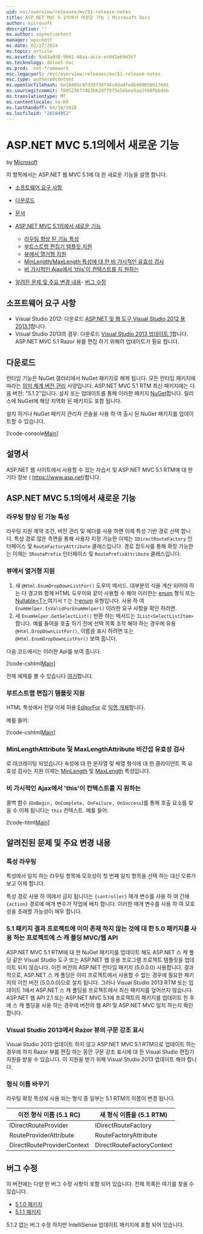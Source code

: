 ```yaml
---
uid: mvc/overview/releases/mvc51-release-notes
title: ASP.NET MVC 5.1의에서 새로운 기능 | Microsoft Docs
author: microsoft
description: ''
ms.author: aspnetcontent
manager: wpickett
ms.date: 02/27/2014
ms.topic: article
ms.assetid: 9a83a058-9b01-48aa-acce-ec041e694567
ms.technology: dotnet-mvc
ms.prod: .net-framework
msc.legacyurl: /mvc/overview/releases/mvc51-release-notes
msc.type: authoredcontent
ms.openlocfilehash: be10486c9fd39738f44cdda4fedb409058017601
ms.sourcegitcommit: f8852267f463b62d7f975e56bea9aa3f68fbbdeb
ms.translationtype: MT
ms.contentlocale: ko-KR
ms.lasthandoff: 04/10/2018
ms.locfileid: "26504052"
---
```

<a name="whats-new-in-aspnet-mvc-51"></a>ASP.NET MVC 5.1의에서 새로운 기능
====================
by [Microsoft](https://github.com/microsoft)

이 항목에서는 ASP.NET 웹 MVC 5.1에 대 한 새로운 기능을 설명 합니다.

- [소프트웨어 요구 사항](#SoftwareRequirements)
- [다운로드](#download)
- [문서](#documentation)
- [ASP.NET MVC 5.1의에서 새로운 기능](#new-features)

    - [라우팅 향상 된 기능 특성](#AttributeRouting)
    - [부트스트랩 편집기 템플릿 지원](#Bootstrap)
    - [뷰에서 열거형 지원](#Enum)
    - [MinLength/MaxLength 특성에 대 한 비 가시적인 유효성 검사](#Unobtrusive)
    - [비 가시적인 Ajax에서 'this'이 컨텍스트를 지 원하는](#thisContext)
- [알려진 문제 및 주요 변경 내용](#KnownBreakingChanges)- [버그 수정](#bug-fixes)

<a id="SoftwareRequirements"></a>
## <a name="software-requirements"></a>소프트웨어 요구 사항

- Visual Studio 2012: 다운로드 [ASP.NET 및 웹 도구 Visual Studio 2012 용 2013.1](https://go.microsoft.com/fwlink/?LinkId=390062)합니다.
- Visual Studio 2013의 경우: 다운로드 [Visual Studio 2013 업데이트 1](https://go.microsoft.com/fwlink/?LinkId=390064)합니다. ASP.NET MVC 5.1 Razor 뷰를 편집 하기 위해이 업데이트가 필요 합니다.

<a id="download"></a>
## <a name="download"></a>다운로드

런타임 기능은 NuGet 갤러리에서 NuGet 패키지로 해제 됩니다. 모든 런타임 패키지에 따라는 [의미 체계 버전 관리](http://semver.org/) 사양입니다. ASP.NET MVC 5.1 RTM 최신 패키지에는 다음 버전: "5.1.2"입니다. 설치 또는 업데이트를 통해 이러한 패키지 [NuGet](http://www.nuget.org/packages/Microsoft.AspNet.Mvc/)합니다. 릴리스에 NuGet에 해당 지역화 된 패키지도 포함 됩니다.

설치 하거나 NuGet 패키지 관리자 콘솔을 사용 하 여 출시 된 NuGet 패키지를 업데이트할 수 있습니다.

[!code-console[Main](mvc51-release-notes/samples/sample1.cmd)]

<a id="documentation"></a>
## <a name="documentation"></a>설명서

ASP.NET 웹 사이트에서 사용할 수 있는 자습서 및 ASP.NET MVC 5.1 RTM에 대 한 기타 정보 ( https://www.asp.net)합니다. 

<a id="new-features"></a>
## <a name="new-features-in-aspnet-mvc-51"></a>ASP.NET MVC 5.1의에서 새로운 기능

<a id="AttributeRouting"></a>

### <a name="attribute-routing-improvements"></a>라우팅 향상 된 기능 특성

 라우팅 지원 제약 조건, 버전 관리 및 헤더를 사용 하면 이제 특성 기반 경로 선택 합니다. 특성 경로 많은 측면을 통해 사용자 지정 가능한 이제는 `IDirectRouteFactory` 인터페이스 및 `RouteFactoryAttribute` 클래스입니다. 경로 접두사를 통해 확장 가능한는 이제는 `IRoutePrefix` 인터페이스 및 `RoutePrefixAttribute` 클래스입니다. 

<a id="Enum"></a>

### <a name="enum-support-in-views"></a>뷰에서 열거형 지원

1. 새 `@Html.EnumDropDownListFor()` 도우미 메서드. 대부분의 식을 계산 되어야 하는 다 경고와 함께 HTML 도우미와 같이 사용할 수 해야 이러한는 [enum](https://msdn.microsoft.com/en-us/library/cc138362.aspx) 형식 또는 [Nullable&lt;T&gt; ](https://msdn.microsoft.com/en-us/library/2cf62fcy.aspx) 여기서 `T` 는 는[enum](https://msdn.microsoft.com/en-us/library/cc138362.aspx) 유형입니다. 사용 하 여 `EnumHelper.IsValidForEnumHelper()` 이러한 요구 사항을 확인 하려면.
2. 새 `EnumHelper.GetSelectList()` 반환 하는 메서드는 `IList<SelectListItem>`합니다. 예를 들어을 호출 하기 전에 선택 목록 조작 해야 하는 경우에 유용 `@Html.DropDownListFor()`, 이름을 표시 하려면 또는 `@Html.EnumDropDownListFor()` 보여 줍니다.

다음 코드에서는 이러한 Api를 보여 줍니다.

[!code-cshtml[Main](mvc51-release-notes/samples/sample2.cshtml)]

전체 예제를 볼 수 있습니다 [여기](https://aspnet.codeplex.com/SourceControl/latest#Samples/MVC/EnumSample/)합니다.

<a id="Bootstrap"></a>

### <a name="bootstrap-support-for-editor-templates"></a>부트스트랩 편집기 템플릿 지원

HTML 특성에서 전달 이제 허용 [EditorFor](https://msdn.microsoft.com/en-us/library/system.web.mvc.html.editorextensions.editorfor(v=vs.100).aspx) 로 [익명 개체](https://msdn.microsoft.com/en-us/library/bb397696.aspx)합니다.

예를 들어:

[!code-cshtml[Main](mvc51-release-notes/samples/sample3.cshtml)]

<a id="Unobtrusive"></a>

### <a name="unobtrusive-validation-for-minlengthattribute-and-maxlengthattribute"></a>MinLengthAttribute 및 MaxLengthAttribute 비간섭 유효성 검사

로 데코레이팅 되었습니다 속성에 대 한 문자열 및 배열 형식에 대 한 클라이언트 쪽 유효성 검사는 지원 이제는 [MinLength](https://msdn.microsoft.com/en-us/library/system.componentmodel.dataannotations.minlengthattribute(v=vs.110).aspx) 및 [MaxLength](https://msdn.microsoft.com/en-us/library/system.componentmodel.dataannotations.maxlengthattribute(v=vs.110).aspx) 특성입니다.

<a id="thisContext"></a>

### <a name="supporting-the-this-context-in-unobtrusive-ajax"></a>비 가시적인 Ajax에서 'this'이 컨텍스트를 지 원하는

콜백 함수 (`OnBegin, OnComplete, OnFailure, OnSuccess`)를 통해 호출 요소를 찾을 수 이제 됩니다는 `this` 컨텍스트. 예를 들어:

[!code-html[Main](mvc51-release-notes/samples/sample4.html)]

<a id="KnownBreakingChanges"></a>

## <a name="known-issues-and-breaking-changes"></a>알려진된 문제 및 주요 변경 내용

### <a name="attribute-routing"></a>특성 라우팅

특성에서 일치 하는 라우팅 항목에 모호성이 첫 번째 일치 항목을 선택 하는 대신 오류가 보고 이제 합니다.

특성 경로 사용 하 여에서 금지 됩니다는 `{controller}` 매개 변수를 사용 하 여 간에 `{action}` 경로에 매개 변수가 작업에 배치 합니다. 이러한 매개 변수를 사용 하 여 모호성을 초래할 가능성이 매우 합니다. 

### <a name="scaffolding-mvcweb-api-into-a-project-with-51-packages-results-in-50-packages-for-ones-that-dont-already-exist-in-the-project"></a>5.1 패키지 결과 프로젝트에 이미 존재 하지 않는 것에 대 한 5.0 패키지를 사용 하는 프로젝트에 스 캐 폴딩 MVC/웹 API

ASP.NET MVC 5.1 RTM에 대 한 NuGet 패키지를 업데이트 해도 ASP.NET 스 캐 폴딩 같은 Visual Studio 도구 또는 ASP.NET 웹 응용 프로그램 프로젝트 템플릿을 업데이트 되지 않습니다. 이전 버전의 ASP.NET 런타임 패키지 (5.0.0.0) 사용합니다. 결과적으로, ASP.NET 스 캐 폴딩은 이미 프로젝트에서 사용할 수 없는 경우에 필요한 패키지의 이전 버전 (5.0.0.0)으로 설치 됩니다. 그러나 Visual Studio 2013 RTM 또는 업데이트 1에서 ASP.NET 스 캐 폴딩을 프로젝트에서 최신 패키지를 덮어쓰지 않습니다. ASP.NET 웹 API 2.1 또는 ASP.NET MVC 5.1에 프로젝트의 패키지를 업데이트 한 후에 스 캐 폴딩을 사용 하는 경우에 버전의 웹 API 및 ASP.NET MVC 일치 하는지 확인 합니다. 

### <a name="syntax-highlighting-for-razor-views-in-visual-studio-2013"></a>Visual Studio 2013에서 Razor 뷰의 구문 강조 표시

Visual Studio 2013 업데이트 하지 않고 ASP.NET MVC 5.1 RTM으로 업데이트 하는 경우에 하지 Razor 뷰를 편집 하는 동안 구문 강조 표시에 대 한 Visual Studio 편집기 지원을 받을 수 있습니다. 이 지원을 받기 위해 Visual Studio 2013 업데이트 해야 합니다. 

### <a name="type-renames"></a>형식 이름 바꾸기

라우팅 확장 특성에 사용 되는 형식 중 일부는 5.1 RTM의 이름이 변경 됩니다.

| **이전 형식 이름 (5.1 RC)** | **새 형식 이름을 (5.1 RTM)** |
| --- | --- |
| IDirectRouteProvider | IDirectRouteFactory |
| RouteProviderAttribute | RouteFactoryAttribute |
| DirectRouteProviderContext | DirectRouteFactoryContext |

<a id="bug-fixes"></a>
## <a name="bug-fixes"></a>버그 수정

이 버전에는 다양 한 버그 수정 사항이 포함 되어 있습니다. 전체 목록은 여기를 찾을 수 있습니다.

- [5.1.0 패키지](https://aspnetwebstack.codeplex.com/workitem/list/advanced?keyword=&amp;status=Closed&amp;type=All&amp;priority=All&amp;release=v5.1%20Preview|v5.1%20RTM&amp;assignedTo=All&amp;component=MVC&amp;sortField=AssignedTo&amp;sortDirection=Ascending&amp;page=0&amp;reasonClosed=Fixed)
- [5.1.1 패키지](https://aspnetwebstack.codeplex.com/workitem/list/advanced?keyword=&amp;status=All&amp;type=All&amp;priority=All&amp;release=v5.1.1%20RTM&amp;assignedTo=All&amp;component=MVC&amp;sortField=AssignedTo&amp;sortDirection=Ascending&amp;page=0&amp;reasonClosed=Fixed)

5.1.2 없는 버그 수정 하지만 IntelliSense 업데이트 패키지에 포함 되어 있습니다.
